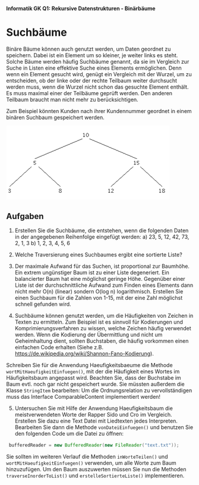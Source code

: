 #### Informatik GK Q1: Rekursive Datenstrukturen - Binärbäume

# Suchbäume

Binäre Bäume können auch genutzt werden, um Daten geordnet zu speichern. Dabei ist ein Element um so kleiner, je weiter links es steht. Solche Bäume werden häufig Suchbäume genannt, da sie im Vergleich zur Suche in Listen eine effektive Suche eines Elements ermöglichen. Denn wenn ein Element gesucht wird, genügt ein Vergleich mit der Wurzel, um zu entscheiden, ob der linke oder der rechte Teilbaum weiter durchsucht werden muss, wenn die Wurzel nicht schon das gesuchte Element enthält. Es muss maximal einer der Teilbäume geprüft werden. Den anderen Teilbaum braucht man nicht mehr zu berücksichtigen.

Zum Beispiel könnten Kunden nach ihrer Kundennummer geordnet in einem binären Suchbaum gespeichert werden.

![Ein Suchbaum mit Integer Zahlen](img/IntegerSuchBaum.png)

## Aufgaben

1. Erstellen Sie die Suchbäume, die entstehen, wenn die folgenden Daten in der angegebenen Reihenfolge eingefügt werden:
a) 23, 5, 12, 42, 73, 2, 1, 3
b) 1, 2, 3, 4, 5, 6

2. Welche Traversierung eines Suchbaumes ergibt eine sortierte Liste?

3. Der maximale Aufwand für das Suchen, ist proportional zur Baumhöhe. Ein extrem ungünstiger Baum ist zu einer Liste degeneriert. Ein balancierter Baum hat eine möglichst geringe Höhe. Gegenüber einer Liste ist der durchschnittliche Aufwand zum Finden eines Elements dann nicht mehr O(n) (linear) sondern O(log n) logarithmisch.
Erstellen Sie einen Suchbaum für die Zahlen von 1-15, mit der eine Zahl möglichst schnell gefunden wird.

4. Suchbäume  können genutzt werden, um die Häufigkeiten von Zeichen in Texten zu ermitteln. Zum Beispiel ist es sinnvoll für Kodierungen und Komprimierungsverfahren zu wissen, welche Zeichen häufig verwendet werden. Wenn die Kodierung der Übermittlung und nicht um Geheimhaltung dient, sollten Buchstaben, die häufig vorkommen einen einfachen Code erhalten (Siehe z.B. https://de.wikipedia.org/wiki/Shannon-Fano-Kodierung). 

Schreiben Sie für die Anwendung Haeufigkeitsbaeume die Methode ```wortMitHaeufigkeitEinfuegen()```, mit der die Häufigkeit eines Wortes im Häufigkeitsbaum angepasst wird. Beachten Sie, dass der Buchstabe im Baum evtl. noch gar nicht gespeichert wurde. Sie müssten außerdem die Klasse ```StringItem``` bearbeiten: Um die Ordnungsrelation zu vervollständigen muss das Interface ComparableContent implementiert werden!

5. Untersuchen Sie mit Hilfe der Anwendung Haeufigkeitsbaum die meistverwendeten Worte der Rapper Sido und Cro im Vergleich.
Erstellen Sie dazu eine Text Datei mit Liedtexten jedes Interpreten. Bearbeiten Sie dann die Methode ```vonDateiEinfuegen()``` und benutzen Sie den folgenden Code um die Datei zu öffnen:
```java
 bufferedReader = new BufferedReader(new FileReader("text.txt")); 
```
Sie sollten im weiteren Verlauf die Methoden ```inWorteTeilen()``` und ```wortMitHaeufigkeitEinfuegen()``` verwenden, um alle Worte zum Baum hinzuzufügen.
Um den Baum auszuwerten müssen Sie nun die Methoden ```traverseInorderToList()``` und  ```erstelleSortierteListe()``` implementieren.
